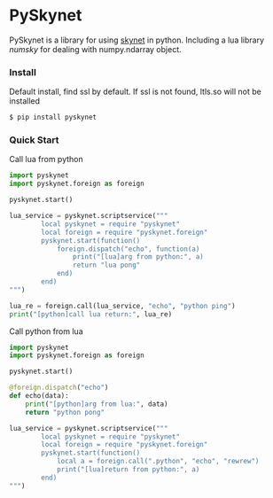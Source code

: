 # PySkynet

PySkynet is a library for using [skynet](https://github.com/cloudwu/skynet) in python. Including a lua library *numsky* for dealing with numpy.ndarray object.

### Install

Default install, find ssl by default. If ssl is not found, ltls.so will not be installed

~~~~sh
$ pip install pyskynet
~~~~

### Quick Start

Call lua from python

```python
import pyskynet
import pyskynet.foreign as foreign

pyskynet.start()

lua_service = pyskynet.scriptservice("""
		local pyskynet = require "pyskynet"
		local foreign = require "pyskynet.foreign"
		pyskynet.start(function()
			foreign.dispatch("echo", function(a)
				print("[lua]arg from python:", a)
				return "lua pong"
			end)
		end)
""")

lua_re = foreign.call(lua_service, "echo", "python ping")
print("[python]call lua return:", lua_re)
```

Call python from lua

```python
import pyskynet
import pyskynet.foreign as foreign

pyskynet.start()

@foreign.dispatch("echo")
def echo(data):
	print("[python]arg from lua:", data)
	return "python pong"

lua_service = pyskynet.scriptservice("""
		local pyskynet = require "pyskynet"
		local foreign = require "pyskynet.foreign"
		pyskynet.start(function()
			local a = foreign.call(".python", "echo", "rewrew")
			print("[lua]return from python:", a)
		end)
""")
```

